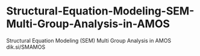 # Structural-Equation-Modeling-SEM-Multi-Group-Analysis-in-AMOS
Structural Equation Modeling (SEM) Multi Group Analysis in AMOS dik.si/SMAMOS
